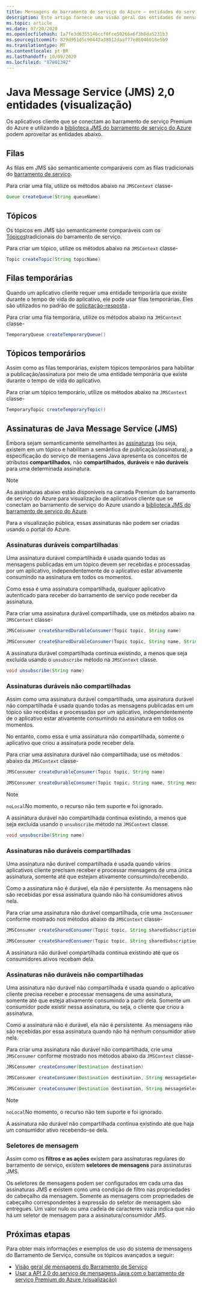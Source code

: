 ```yaml
---
title: Mensagens do barramento de serviço do Azure – entidades do serviço de mensagem Java (versão prévia)
description: Este artigo fornece uma visão geral das entidades de mensagens do barramento de serviço do Azure acessíveis por meio da API do serviço de mensagem Java.
ms.topic: article
ms.date: 07/20/2020
ms.openlocfilehash: 1a7fe3d6355146ccf0fce50266a6f3b8da5231b3
ms.sourcegitcommit: 829d951d5c90442a38012daaf77e86046018e5b9
ms.translationtype: MT
ms.contentlocale: pt-BR
ms.lasthandoff: 10/09/2020
ms.locfileid: "87801392"
---
```

# <a name="java-message-service-jms-20-entities-preview"></a>Java Message Service (JMS) 2,0 entidades (visualização)

Os aplicativos cliente que se conectam ao barramento de serviço Premium do Azure e utilizando a [biblioteca JMS do barramento de serviço do Azure](https://search.maven.org/artifact/com.microsoft.azure/azure-servicebus-jms) podem aproveitar as entidades abaixo.

## <a name="queues"></a>Filas

As filas em JMS são semanticamente comparáveis com as filas tradicionais do [barramento de serviço](service-bus-queues-topics-subscriptions.md#queues).

Para criar uma fila, utilize os métodos abaixo na `JMSContext` classe-

```java
Queue createQueue(String queueName)
```

## <a name="topics"></a>Tópicos

Os tópicos em JMS são semanticamente comparáveis com os [Tópicos](service-bus-queues-topics-subscriptions.md#topics-and-subscriptions)tradicionais do barramento de serviço.

Para criar um tópico, utilize os métodos abaixo na `JMSContext` classe-

```java
Topic createTopic(String topicName)
```

## <a name="temporary-queues"></a>Filas temporárias

Quando um aplicativo cliente requer uma entidade temporária que existe durante o tempo de vida do aplicativo, ele pode usar filas temporárias. Eles são utilizados no padrão de [solicitação-resposta](https://www.enterpriseintegrationpatterns.com/patterns/messaging/RequestReply.html) .

Para criar uma fila temporária, utilize os métodos abaixo na `JMSContext` classe-

```java
TemporaryQueue createTemporaryQueue()
```

## <a name="temporary-topics"></a>Tópicos temporários

Assim como as filas temporárias, existem tópicos temporários para habilitar a publicação/assinatura por meio de uma entidade temporária que existe durante o tempo de vida do aplicativo.

Para criar um tópico temporário, utilize os métodos abaixo na `JMSContext` classe-

```java
TemporaryTopic createTemporaryTopic()
```

## <a name="java-message-service-jms-subscriptions"></a>Assinaturas de Java Message Service (JMS)

Embora sejam semanticamente semelhantes às [assinaturas](service-bus-queues-topics-subscriptions.md#topics-and-subscriptions) (ou seja, existem em um tópico e habilitam a semântica de publicação/assinatura), a especificação do serviço de mensagens Java apresenta os conceitos de atributos **compartilhados**, não **compartilhados**, **duráveis** e **não duráveis** para uma determinada assinatura.

> [!NOTE]
> As assinaturas abaixo estão disponíveis na camada Premium do barramento de serviço do Azure para visualização de aplicativos cliente que se conectam ao barramento de serviço do Azure usando a [biblioteca JMS do barramento de serviço do Azure](https://search.maven.org/artifact/com.microsoft.azure/azure-servicebus-jms).
>
> Para a visualização pública, essas assinaturas não podem ser criadas usando o portal do Azure.
>

### <a name="shared-durable-subscriptions"></a>Assinaturas duráveis compartilhadas

Uma assinatura durável compartilhada é usada quando todas as mensagens publicadas em um tópico devem ser recebidas e processadas por um aplicativo, independentemente de o aplicativo estar ativamente consumindo na assinatura em todos os momentos.

Como essa é uma assinatura compartilhada, qualquer aplicativo autenticado para receber do barramento de serviço pode receber da assinatura.

Para criar uma assinatura durável compartilhada, use os métodos abaixo na `JMSContext` classe-

```java
JMSConsumer createSharedDurableConsumer(Topic topic, String name)

JMSConsumer createSharedDurableConsumer(Topic topic, String name, String messageSelector)
```

A assinatura durável compartilhada continua existindo, a menos que seja excluída usando o `unsubscribe` método na `JMSContext` classe.

```java
void unsubscribe(String name)
```

### <a name="unshared-durable-subscriptions"></a>Assinaturas duráveis não compartilhadas

Assim como uma assinatura durável compartilhada, uma assinatura durável não compartilhada é usada quando todas as mensagens publicadas em um tópico são recebidas e processadas por um aplicativo, independentemente de o aplicativo estar ativamente consumindo na assinatura em todos os momentos.

No entanto, como essa é uma assinatura não compartilhada, somente o aplicativo que criou a assinatura pode receber dela.

Para criar uma assinatura durável não compartilhada, use os métodos abaixo da `JMSContext` classe- 

```java
JMSConsumer createDurableConsumer(Topic topic, String name)

JMSConsumer createDurableConsumer(Topic topic, String name, String messageSelector, boolean noLocal)
```

> [!NOTE]
> `noLocal`No momento, o recurso não tem suporte e foi ignorado.
>

A assinatura durável não compartilhada continua existindo, a menos que seja excluída usando o `unsubscribe` método na `JMSContext` classe.

```java
void unsubscribe(String name)
```

### <a name="shared-non-durable-subscriptions"></a>Assinaturas não duráveis compartilhadas

Uma assinatura não durável compartilhada é usada quando vários aplicativos cliente precisam receber e processar mensagens de uma única assinatura, somente até que estejam ativamente consumindo/recebendo.

Como a assinatura não é durável, ela não é persistente. As mensagens não são recebidas por essa assinatura quando não há consumidores ativos nela.

Para criar uma assinatura não durável compartilhada, crie uma `JmsConsumer` conforme mostrado nos métodos abaixo da `JMSContext` classe-

```java
JMSConsumer createSharedConsumer(Topic topic, String sharedSubscriptionName)

JMSConsumer createSharedConsumer(Topic topic, String sharedSubscriptionName, String messageSelector)
```

A assinatura não durável compartilhada continua existindo até que os consumidores ativos recebam dela.

### <a name="unshared-non-durable-subscriptions"></a>Assinaturas não duráveis não compartilhadas

Uma assinatura não durável não compartilhada é usada quando o aplicativo cliente precisa receber e processar mensagens de uma assinatura, somente até que esteja ativamente consumindo a partir dela. Somente um consumidor pode existir nessa assinatura, ou seja, o cliente que criou a assinatura.

Como a assinatura não é durável, ela não é persistente. As mensagens não são recebidas por essa assinatura quando não há nenhum consumidor ativo nela.

Para criar uma assinatura não durável não compartilhada, crie uma `JMSConsumer` conforme mostrado nos métodos abaixo da `JMSContext` classe-

```java
JMSConsumer createConsumer(Destination destination)

JMSConsumer createConsumer(Destination destination, String messageSelector)

JMSConsumer createConsumer(Destination destination, String messageSelector, boolean noLocal)
```

> [!NOTE]
> `noLocal`No momento, o recurso não tem suporte e foi ignorado.
>

A assinatura não durável não compartilhada continua existindo até que haja um consumidor ativo recebendo-se dela.

### <a name="message-selectors"></a>Seletores de mensagem

Assim como os **filtros e as ações** existem para assinaturas regulares do barramento de serviço, existem **seletores de mensagens** para assinaturas JMS.

Os seletores de mensagens podem ser configurados em cada uma das assinaturas JMS e existem como uma condição de filtro nas propriedades do cabeçalho da mensagem. Somente as mensagens com propriedades de cabeçalho correspondentes à expressão do seletor de mensagem são entregues. Um valor nulo ou uma cadeia de caracteres vazia indica que não há um seletor de mensagem para a assinatura/consumidor JMS.

## <a name="next-steps"></a>Próximas etapas

Para obter mais informações e exemplos de uso do sistema de mensagens do Barramento de Serviço, consulte os tópicos avançados a seguir:

* [Visão geral de mensagens do Barramento de Serviço](service-bus-messaging-overview.md)
* [Usar a API 2,0 do serviço de mensagens Java com o barramento de serviço Premium do Azure (visualização)](how-to-use-java-message-service-20.md)



